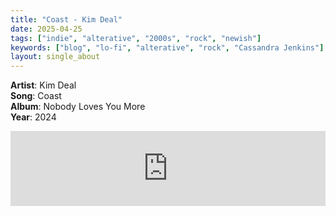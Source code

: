 ```yaml
---
title: "Coast - Kim Deal"
date: 2025-04-25
tags: ["indie", "alterative", "2000s", "rock", "newish"] 
keywords: ["blog", "lo-fi", "alterative", "rock", "Cassandra Jenkins"] #["indie-rock", "alterative", "rock", "lo-fi", "new", "60s", "70s", "80s", "90s", "2000s", "2010s", "2020s"]
layout: single_about
---
```


**Artist**: Kim Deal \
**Song**: Coast \
**Album**: Nobody Loves You More \
**Year**: 2024

<iframe style="border: 0; width: 100%; height: 120px;" src="https://bandcamp.com/EmbeddedPlayer/album=3335792863/size=large/bgcol=ffffff/linkcol=0687f5/tracklist=false/artwork=small/track=3420253295/transparent=true/" seamless><a href="https://kimdeal.bandcamp.com/album/nobody-loves-you-more">Nobody Loves You More by Kim Deal</a></iframe>